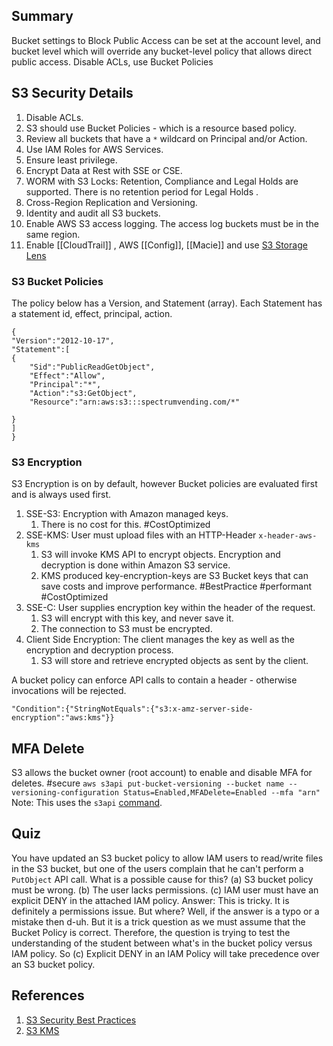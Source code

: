 ## Summary
Bucket settings to Block Public Access can be set at the account level, and bucket level which will override any bucket-level policy that allows direct public access. Disable ACLs, use Bucket Policies
## S3 Security Details

1. Disable ACLs.
2. S3 should use Bucket Policies - which is a resource based policy.
3. Review all buckets that have a `*` wildcard on Principal and/or Action.
4. Use IAM Roles for AWS Services.
5. Ensure least privilege.
6. Encrypt Data at Rest with SSE or CSE.
7. WORM with S3 Locks: Retention, Compliance and Legal Holds are supported. There is no retention period for Legal Holds .
8. Cross-Region Replication and Versioning.
9. Identity and audit all S3 buckets.
10. Enable AWS S3 access logging. The access log buckets must be in the same region.
11. Enable [[CloudTrail]] , AWS [[Config]], [[Macie]] and use [S3 Storage Lens](S3.md#S3%20Storage%20Lens) 
### S3 Bucket Policies
The policy below has  a Version, and Statement (array). Each Statement has a statement id, effect, principal, action.
```
{
"Version":"2012-10-17",
"Statement":[
{
	"Sid":"PublicReadGetObject",
	"Effect":"Allow",
	"Principal":"*",
	"Action":"s3:GetObject",
	"Resource":"arn:aws:s3:::spectrumvending.com/*"
	
}
]
}
```

### S3 Encryption
S3 Encryption is on by default, however Bucket policies are evaluated first and is always used first.
1. SSE-S3: Encryption with Amazon managed keys.
	1. There is no cost for this. #CostOptimized 
2. SSE-KMS: User must upload files with an HTTP-Header `x-header-aws-kms`
	1. S3 will invoke KMS API to encrypt objects. Encryption and decryption is done within Amazon S3 service.
	2. KMS produced key-encryption-keys are S3 Bucket keys that can save costs and improve performance. #BestPractice #performant #CostOptimized 
3. SSE-C: User supplies encryption key within the header of the request. 
	1. S3 will encrypt with this key, and never save it.
	2. The connection to S3 must be encrypted.
4. Client Side Encryption: The client manages the key as well as the encryption and decryption process.
	1. S3 will store and retrieve encrypted objects as sent by the client.

A bucket policy can enforce API calls to contain a header - otherwise invocations will be rejected.
```
"Condition":{"StringNotEquals":{"s3:x-amz-server-side-encryption":"aws:kms"}}
```

## MFA Delete
S3 allows the bucket owner (root account) to enable and disable MFA for deletes. #secure 
`aws s3api put-bucket-versioning --bucket name --versioning-configuration Status=Enabled,MFADelete=Enabled --mfa "arn"` Note: This uses the `s3api` [command](https://docs.aws.amazon.com/cli/latest/reference/s3api/index.html?highlight=s3api).
## Quiz
You have updated an S3 bucket policy to allow IAM users to read/write files in the S3 bucket, but one of the users complain that he can't perform a `PutObject` API call. What is a possible cause for this?
(a) S3 bucket policy must be wrong.
(b) The user lacks permissions.
(c) IAM user must have an explicit DENY in the attached IAM policy.
Answer: This is tricky. It is definitely a permissions issue. But where? Well, if the answer is a typo or a mistake then d-uh. But it is a trick question as we must assume that the Bucket Policy is correct. Therefore, the question is trying to test the understanding of the student between what's in the bucket policy versus IAM policy. So (c) Explicit DENY in an IAM Policy will take precedence over an S3 bucket policy.
## References

1. [S3 Security Best Practices](https://docs.aws.amazon.com/AmazonS3/latest/userguide/security-best-practices.html)
2. [S3 KMS](https://docs.aws.amazon.com/kms/latest/developerguide/services-s3.html)